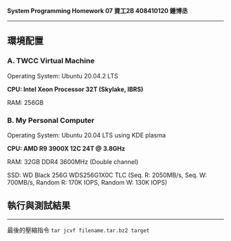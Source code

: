 **System Programming Homework 07  資工2B 408410120 鍾博丞**

-----------------------------------------

## 環境配置

### A. TWCC Virtual Machine

Operating System: Ubuntu 20.04.2 LTS

**CPU: Intel Xeon Processor 32T (Skylake, IBRS)**

RAM: 256GB

### B. My Personal Computer

Operating System: Ubuntu 20.04 LTS using KDE plasma

**CPU: AMD R9 3900X 12C 24T @ 3.8GHz**

RAM: 32GB DDR4 3600MHz (Double channel)

SSD: WD Black 256G WDS256G1X0C TLC (Seq. R: 2050MB/s, Seq. W: 700MB/s, Random R: 170K IOPS, Random W: 130K IOPS)

## 執行與測試結果



---------------------------------------------------------

最後的壓縮指令 
`tar jcvf filename.tar.bz2 target`